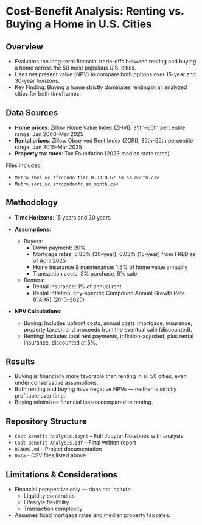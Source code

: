 # Cost-Benefit Analysis: Renting vs. Buying a Home in U.S. Cities

## Overview
- Evaluates the long-term financial trade-offs between renting and buying a home across the 50 most populous U.S. cities.
- Uses net present value (NPV) to compare both options over 15-year and 30-year horizons.
- Key Finding: Buying a home strictly dominates renting in all analyzed cities for both timeframes.

## Data Sources
- **Home prices**: Zillow Home Value Index (ZHVI), 35th–65th percentile range, Jan 2000–Mar 2025
- **Rental prices**: Zillow Observed Rent Index (ZORI), 35th–65th percentile range, Jan 2015–Mar 2025
- **Property tax rates**: Tax Foundation (2023 median state rates)

Files included:
- `Metro_zhvi_uc_sfrcondo_tier_0.33_0.67_sm_sa_month.csv`
- `Metro_zori_uc_sfrcondomfr_sm_month.csv`

## Methodology
- **Time Horizons**: 15 years and 30 years
- **Assumptions**:
  - Buyers:
    - Down payment: 20%
    - Mortgage rates: 6.83% (30-year), 6.03% (15-year) from FRED as of April 2025
    - Home insurance & maintenance: 1.5% of home value annually
    - Transaction costs: 3% purchase, 8% sale
  - Renters:
    - Rental insurance: 1% of annual rent
    - Rental inflation: city-specific Compound Annual Growth Rate (CAGR) (2015–2025)

- **NPV Calculations**:
  - Buying: Includes upfront costs, annual costs (mortgage, insurance, property taxes), and proceeds from the eventual sale (discounted).
  - Renting: Includes total rent payments, inflation-adjusted, plus rental insurance, discounted at 5%.

## Results
- Buying is financially more favorable than renting in all 50 cities, even under conservative assumptions.
- Both renting and buying have negative NPVs — neither is strictly profitable over time.
- Buying minimizes financial losses compared to renting.

## Repository Structure
- `Cost Benefit Analysis.ipynb` – Full Jupyter Notebook with analysis
- `Cost Benefit Analysis.pdf` – Final written report
- `README.md` – Project documentation
- `Data` - CSV files listed above

## Limitations & Considerations
- Financial perspective only — does not include:
  - Liquidity constraints
  - Lifestyle flexibility
  - Transaction complexity
- Assumes fixed mortgage rates and median property tax rates.


